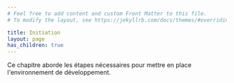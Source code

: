 ```yaml
---
# Feel free to add content and custom Front Matter to this file.
# To modify the layout, see https://jekyllrb.com/docs/themes/#overriding-theme-defaults

title: Initiation
layout: page
has_children: true
---
```


Ce chapitre aborde les étapes nécessaires pour mettre en place l'environnement de développement.